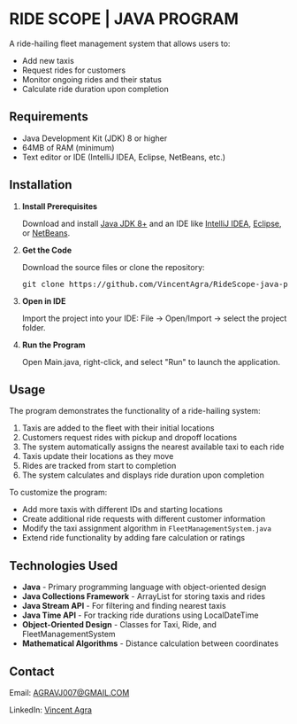 <h1>RIDE SCOPE | JAVA PROGRAM</h1>

<p>A ride-hailing fleet management system that allows users to:</p>
<ul>
  <li>Add new taxis</li>
  <li>Request rides for customers</li>
  <li>Monitor ongoing rides and their status</li>
  <li>Calculate ride duration upon completion</li>
</ul>

<h2>Requirements</h2>
<ul>
  <li>Java Development Kit (JDK) 8 or higher</li>
  <li>64MB of RAM (minimum)</li>
  <li>Text editor or IDE (IntelliJ IDEA, Eclipse, NetBeans, etc.)</li>
</ul>

<h2>Installation</h2>

<ol>
  <li><strong>Install Prerequisites</strong>
    <p>Download and install <a href="https://www.oracle.com/java/technologies/downloads/">Java JDK 8+</a> and an IDE like <a href="https://www.jetbrains.com/idea/download/">IntelliJ IDEA</a>, <a href="https://www.eclipse.org/downloads/">Eclipse</a>, or <a href="https://netbeans.apache.org/download/index.html">NetBeans</a>.</p>
  </li>
  
  <li><strong>Get the Code</strong>
    <p>Download the source files or clone the repository:</p>
    <pre>git clone https://github.com/VincentAgra/RideScope-java-program.git</pre>
  </li>
  
  <li><strong>Open in IDE</strong>
    <p>Import the project into your IDE: File → Open/Import → select the project folder.</p>
  </li>
  
  <li><strong>Run the Program</strong>
    <p>Open Main.java, right-click, and select "Run" to launch the application.</p>
  </li>
</ol>

<h2>Usage</h2>
<p>The program demonstrates the functionality of a ride-hailing system:</p>
<ol>
  <li>Taxis are added to the fleet with their initial locations</li>
  <li>Customers request rides with pickup and dropoff locations</li>
  <li>The system automatically assigns the nearest available taxi to each ride</li>
  <li>Taxis update their locations as they move</li>
  <li>Rides are tracked from start to completion</li>
  <li>The system calculates and displays ride duration upon completion</li>
</ol>

<p>To customize the program:</p>
<ul>
  <li>Add more taxis with different IDs and starting locations</li>
  <li>Create additional ride requests with different customer information</li>
  <li>Modify the taxi assignment algorithm in <code>FleetManagementSystem.java</code></li>
  <li>Extend ride functionality by adding fare calculation or ratings</li>
</ul>

<h2>Technologies Used</h2>
<ul>
  <li><strong>Java</strong> - Primary programming language with object-oriented design</li>
  <li><strong>Java Collections Framework</strong> - ArrayList for storing taxis and rides</li>
  <li><strong>Java Stream API</strong> - For filtering and finding nearest taxis</li>
  <li><strong>Java Time API</strong> - For tracking ride durations using LocalDateTime</li>
  <li><strong>Object-Oriented Design</strong> - Classes for Taxi, Ride, and FleetManagementSystem</li>
  <li><strong>Mathematical Algorithms</strong> - Distance calculation between coordinates</li>
</ul>

<h2>Contact</h2>
<p>Email: <a href="mailto:AGRAVJ007@GMAIL.COM">AGRAVJ007@GMAIL.COM</a></p>
<p>LinkedIn: <a href="https://www.linkedin.com/in/vincent-agra-329648264/?trk=opento_sprofile_goalscard">Vincent Agra</a></p>
